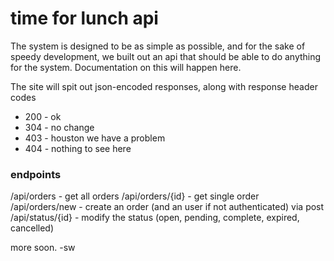 # time for lunch api
The system is designed to be as simple as possible, and for the sake of speedy development, we built out an api that should be able to do anything for the system. Documentation on this will happen here.

The site will spit out json-encoded responses, along with response header codes 
* 200 - ok
* 304 - no change
* 403 - houston we have a problem
* 404 - nothing to see here

### endpoints
/api/orders - get all orders
/api/orders/{id} - get single order
/api/orders/new - create an order (and an user if not authenticated) via post
/api/status/{id} - modify the status (open, pending, complete, expired, cancelled)

more soon.
-sw
